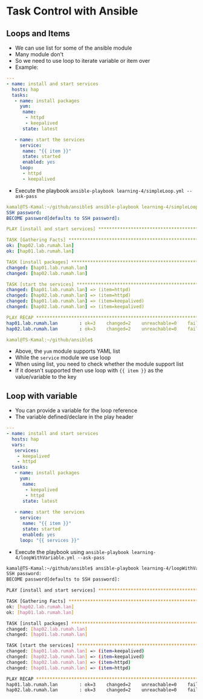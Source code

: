 # Task Control with Ansible

## Loops and Items

- We can use list for some of the ansible module
- Many module don't
- So we need to use loop to iterate variable or item over
- Example:

```yaml
---
- name: install and start services
  hosts: hap
  tasks:
   - name: install packages
     yum:
      name:
       - httpd
       - keepalived
      state: latest

   - name: start the services
     service:
      name: "{{ item }}"
      state: started
      enabled: yes
     loop:
      - httpd
      - keepalived
```

- Execute the playbook `ansible-playbook learning-4/simpleLoop.yml --ask-pass`

```yaml
kamal@TS-Kamal:~/github/ansible$ ansible-playbook learning-4/simpleLoop.yml --ask-pass
SSH password: 
BECOME password[defaults to SSH password]: 

PLAY [install and start services] ********************************************************************************************************************************************************************

TASK [Gathering Facts] *******************************************************************************************************************************************************************************
ok: [hap02.lab.rumah.lan]
ok: [hap01.lab.rumah.lan]

TASK [install packages] ******************************************************************************************************************************************************************************
changed: [hap01.lab.rumah.lan]
changed: [hap02.lab.rumah.lan]

TASK [start the services] ****************************************************************************************************************************************************************************
changed: [hap01.lab.rumah.lan] => (item=httpd)
changed: [hap02.lab.rumah.lan] => (item=httpd)
changed: [hap01.lab.rumah.lan] => (item=keepalived)
changed: [hap02.lab.rumah.lan] => (item=keepalived)

PLAY RECAP *******************************************************************************************************************************************************************************************
hap01.lab.rumah.lan        : ok=3    changed=2    unreachable=0    failed=0    skipped=0    rescued=0    ignored=0   
hap02.lab.rumah.lan        : ok=3    changed=2    unreachable=0    failed=0    skipped=0    rescued=0    ignored=0   

kamal@TS-Kamal:~/github/ansible$ 
```

- Above, the `yum` module supports YAML list
- While the `service` module we use loop
- When using list, you need to check whether the module support list
- If it doesn't supported then use loop with `{{ item }}` as the value/variable to the key

## Loop with variable

- You can provide a variable for the loop reference
- The variable defined/declare in the play header

```yaml
---
- name: install and start services
  hosts: hap
  vars:
   services:
    - keepalived
    - httpd
  tasks:
   - name: install packages
     yum:
      name:
       - keepalived
       - httpd 
      state: latest
  
   - name: start the services
     service:
      name: "{{ item }}"
      state: started
      enabled: yes
     loop: "{{ services }}"
```

- Execute the playbook using `ansible-playbook learning-4/loopWithVariable.yml --ask-pass`

```bash
kamal@TS-Kamal:~/github/ansible$ ansible-playbook learning-4/loopWithVariable.yml --ask-pass 
SSH password: 
BECOME password[defaults to SSH password]: 

PLAY [install and start services] ********************************************************************************************************************************************************************

TASK [Gathering Facts] *******************************************************************************************************************************************************************************
ok: [hap02.lab.rumah.lan]
ok: [hap01.lab.rumah.lan]

TASK [install packages] ******************************************************************************************************************************************************************************
changed: [hap02.lab.rumah.lan]
changed: [hap01.lab.rumah.lan]

TASK [start the services] ****************************************************************************************************************************************************************************
changed: [hap01.lab.rumah.lan] => (item=keepalived)
changed: [hap02.lab.rumah.lan] => (item=keepalived)
changed: [hap02.lab.rumah.lan] => (item=httpd)
changed: [hap01.lab.rumah.lan] => (item=httpd)

PLAY RECAP *******************************************************************************************************************************************************************************************
hap01.lab.rumah.lan        : ok=3    changed=2    unreachable=0    failed=0    skipped=0    rescued=0    ignored=0   
hap02.lab.rumah.lan        : ok=3    changed=2    unreachable=0    failed=0    skipped=0    rescued=0    ignored=0   
```